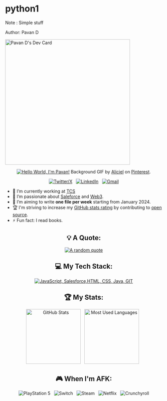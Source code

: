 # python1
Note : Simple stuff 

Author: Pavan D

<a href="https://app.daily.dev/ipavandyo"><img src="https://api.daily.dev/devcards/327c6bcbe55f496cb49d7b5f79c6add0.png?r=krl" width="400" alt="Pavan D's Dev Card"/></a>

<div align="center">

[![Hello World, I'm Pavan!](assets/header.gif)](https://github.com/Pavan1511)
Background GIF by [Aliciel](https://www.pinterest.com/pin/5277724550564022/) on [Pinterest](https://www.pinterest.com/).

[![Twitter/X](https://skillicons.dev/icons?i=twitter)](https://twitter.com/) &nbsp;
[![LinkedIn](https://skillicons.dev/icons?i=linkedin)](https://www.linkedin.com/in/) &nbsp;
[![Gmail](https://skillicons.dev/icons?i=gmail)](mailto:pavandyo@gmail.com?subject=Hello%20Pavan,%20From%20Github)

</div>

- 🔭 I’m currently working at [TCS](https://www.linkedin.com/company/TCS/)
- 🌱 I’m passionate about [Saleforce](https://www.salesforce.com/in/) and [Web3](https://ethereum.org/en/web3/).
- 📝 I’m aiming to write **one file per week** starting from January 2024.
- 🏆 I'm striving to increase my [GitHub stats rating](#🏆-my-stats) by contributing to [open source](https://opensource.com/resources/what-open-source).
- ⚡ Fun fact: I read books.

<div align="center">

## 💡 A Quote:

[![A random quote](https://quotes-github-readme.vercel.app/api?type=horizontal&theme=dark)](https://github.com/piyushsuthar/github-readme-quotes)

## 💻 My Tech Stack:

[![JavaScript, Salesforce,HTML, CSS, Java, GIT ](https://skillicons.dev/icons?i=js,html,css,java,devto,discord,git,github,heroku,jenkins,mysql,py,sass,stackoverflow)](https://skillicons.dev)


## 🏆 My Stats:

<p>
    <img height=175 alt="GitHub Stats" src="https://github-readme-stats.vercel.app/api?username=Pavan1511&show_icons=true&count_private=true&theme=dark" />&nbsp;&nbsp;
    <img height=175 alt="Most Used Languages" src="https://github-readme-stats.vercel.app/api/top-langs/?username=Pavan1511&layout=compact&theme=dark" />&nbsp;&nbsp;
</p>


## 🎮 When I'm AFK:

![PlayStation 5](https://img.shields.io/badge/Playstation%205-003791?style=for-the-badge&logo=playstation-5&logoColor=white) &nbsp;
![Switch](https://img.shields.io/badge/Switch-E60012?style=for-the-badge&logo=nintendo-switch&logoColor=white) &nbsp;
![Steam](https://img.shields.io/badge/steam-%23000000.svg?style=for-the-badge&logo=steam&logoColor=white) &nbsp;
![Netflix](https://img.shields.io/badge/Netflix-E50914?style=for-the-badge&logo=netflix&logoColor=white) &nbsp;
![Crunchyroll](https://img.shields.io/badge/Crunchyroll-F47521?style=for-the-badge&logo=crunchyroll&logoColor=white)

</div>

